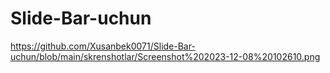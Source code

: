 # Slide-Bar-uchun
 
https://github.com/Xusanbek0071/Slide-Bar-uchun/blob/main/skrenshotlar/Screenshot%202023-12-08%20102610.png